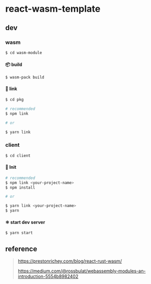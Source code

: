 # react-wasm-template

## dev
### wasm
```zsh
$ cd wasm-module
```

#### 📦 build
```zsh
$ wasm-pack build
```

#### 🔗 link
```zsh
$ cd pkg

# recommended
$ npm link

# or

$ yarn link
```
### client
```zsh
$ cd client
```
#### :wrench: Init
```zsh
# recommended
$ npm link <your-project-name>
$ npm install 

# or

$ yarn link <your-project-name>
$ yarn
```

#### ⚛️ start dev server
```zsh
$ yarn start
```

## reference
> https://prestonrichey.com/blog/react-rust-wasm/
>
> https://medium.com/@rossbulat/webassembly-modules-an-introduction-5554b8982402

